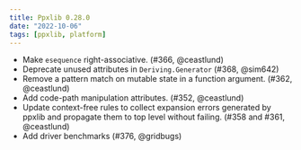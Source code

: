```yaml
---
title: Ppxlib 0.28.0
date: "2022-10-06"
tags: [ppxlib, platform]
---
```


- Make `esequence` right-associative. (#366, @ceastlund)
- Deprecate unused attributes in `Deriving.Generator` (#368, @sim642)
- Remove a pattern match on mutable state in a function argument. (#362, @ceastlund)
- Add code-path manipulation attributes. (#352, @ceastlund)
- Update context-free rules to collect expansion errors generated by ppxlib and
  propagate them to top level without failing. (#358 and #361, @ceastlund)
- Add driver benchmarks (#376, @gridbugs)
